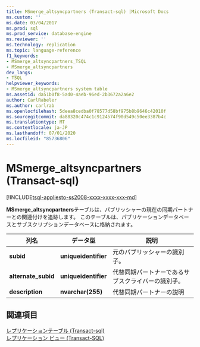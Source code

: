 ```yaml
---
title: MSmerge_altsyncpartners (Transact-sql) |Microsoft Docs
ms.custom: ''
ms.date: 03/04/2017
ms.prod: sql
ms.prod_service: database-engine
ms.reviewer: ''
ms.technology: replication
ms.topic: language-reference
f1_keywords:
- MSmerge_altsyncpartners_TSQL
- MSmerge_altsyncpartners
dev_langs:
- TSQL
helpviewer_keywords:
- MSmerge_altsyncpartners system table
ms.assetid: da51b0f8-5ad0-4aeb-96ed-2b3672a2a6e2
author: CarlRabeler
ms.author: carlrab
ms.openlocfilehash: 5deea8cedba0f78577d58bf975b8b9646c42010f
ms.sourcegitcommit: da88320c474c1c9124574f90d549c50ee3387b4c
ms.translationtype: MT
ms.contentlocale: ja-JP
ms.lasthandoff: 07/01/2020
ms.locfileid: "85736806"
---
```

# <a name="msmerge_altsyncpartners-transact-sql"></a>MSmerge_altsyncpartners (Transact-sql)
[!INCLUDE[tsql-appliesto-ss2008-xxxx-xxxx-xxx-md](../../includes/applies-to-version/sqlserver.md)]

  **MSmerge_altsyncpartners**テーブルは、パブリッシャーの現在の同期パートナーとの関連付けを追跡します。 このテーブルは、パブリケーションデータベースとサブスクリプションデータベースに格納されます。  
  
|列名|データ型|説明|  
|-----------------|---------------|-----------------|  
|**subid**|**uniqueidentifier**|元のパブリッシャーの識別子。|  
|**alternate_subid**|**uniqueidentifier**|代替同期パートナーであるサブスクライバーの識別子。|  
|**description**|**nvarchar(255)**|代替同期パートナーの説明|  
  
## <a name="see-also"></a>関連項目  
 [レプリケーションテーブル &#40;Transact-sql&#41;](../../relational-databases/system-tables/replication-tables-transact-sql.md)   
 [レプリケーション ビュー &#40;Transact-SQL&#41;](../../relational-databases/system-views/replication-views-transact-sql.md)  
  
  
